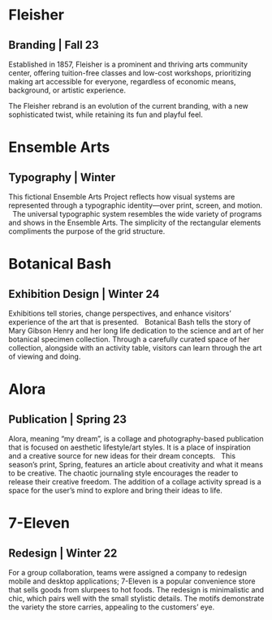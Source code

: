 # Fleisher
## Branding | Fall 23

Established in 1857, Fleisher is a prominent and thriving arts community center, offering tuition-free classes and low-cost workshops, prioritizing making art accessible for everyone, regardless of economic means, background, or artistic experience.

The Fleisher rebrand is an evolution of the current branding, with a new sophisticated twist, while retaining its fun and playful feel.

# Ensemble Arts
## Typography | Winter

This fictional Ensemble Arts Project reflects how visual systems are represented through a typographic identity—over print, screen, and motion.   The universal typographic system resembles the wide variety of programs and shows in the Ensemble Arts. The simplicity of the rectangular elements compliments the purpose of the grid structure. 

# Botanical Bash
## Exhibition Design | Winter 24

Exhibitions tell stories, change perspectives, and enhance visitors’ experience of the art that is presented.   Botanical Bash tells the story of Mary Gibson Henry and her long life dedication to the science and art of her botanical specimen collection. Through a carefully curated space of her collection, alongside with an activity table, visitors can learn through the art of viewing and doing. 

# Alora
## Publication | Spring 23

Alora, meaning “my dream”, is a collage and photography-based publication that is focused on aesthetic lifestyle/art styles. It is a place of inspiration and a creative source for new ideas for their dream concepts.   This season’s print, Spring, features an article about creativity and what it means to be creative. The chaotic journaling style encourages the reader to release their creative freedom. The addition of a collage activity spread is a space for the user’s mind to explore and bring their ideas to life. 

# 7-Eleven
## Redesign | Winter 22
For a group collaboration, teams were assigned a company to redesign mobile and desktop applications; 7-Eleven is a popular convenience store that sells goods from slurpees to hot foods. The redesign is minimalistic and chic, which pairs well with the small stylistic details. The motifs demonstrate the variety the store carries, appealing to the customers’ eye. 

